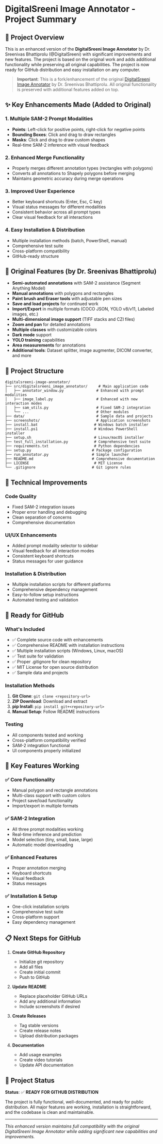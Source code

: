 # DigitalSreeni Image Annotator - Project Summary

## 🎯 Project Overview

This is an enhanced version of the **DigitalSreeni Image Annotator** by Dr. Sreenivas Bhattiprolu (@DigitalSreeni) with significant improvements and new features. The project is based on the original work and adds additional functionality while preserving all original capabilities. The project is now ready for GitHub distribution and easy installation on any computer.

> **Important**: This is a fork/enhancement of the original [DigitalSreeni Image Annotator](https://github.com/bnsreenu/digitalsreeni-image-annotator) by Dr. Sreenivas Bhattiprolu. All original functionality is preserved with additional features added on top.

## ✨ Key Enhancements Made (Added to Original)

### 1. Multiple SAM-2 Prompt Modalities
- **Points**: Left-click for positive points, right-click for negative points
- **Bounding Boxes**: Click and drag to draw rectangles
- **Masks**: Click and drag to draw custom shapes
- Real-time SAM-2 inference with visual feedback

### 2. Enhanced Merge Functionality
- Properly merges different annotation types (rectangles with polygons)
- Converts all annotations to Shapely polygons before merging
- Maintains geometric accuracy during merge operations

### 3. Improved User Experience
- Better keyboard shortcuts (Enter, Esc, C key)
- Visual status messages for different modalities
- Consistent behavior across all prompt types
- Clear visual feedback for all interactions

### 4. Easy Installation & Distribution
- Multiple installation methods (batch, PowerShell, manual)
- Comprehensive test suite
- Cross-platform compatibility
- GitHub-ready structure

## 🎯 Original Features (by Dr. Sreenivas Bhattiprolu)

- **Semi-automated annotations** with SAM-2 assistance (Segment Anything Model)
- **Manual annotations** with polygons and rectangles
- **Paint brush and Eraser tools** with adjustable pen sizes
- **Save and load projects** for continued work
- **Import/Export** in multiple formats (COCO JSON, YOLO v8/v11, Labeled images, etc.)
- **Multi-dimensional image support** (TIFF stacks and CZI files)
- **Zoom and pan** for detailed annotations
- **Multiple classes** with customizable colors
- **Dark mode** support
- **YOLO training** capabilities
- **Area measurements** for annotations
- **Additional tools**: Dataset splitter, image augmenter, DICOM converter, and more

## 📁 Project Structure

```
digitalsreeni-image-annotator/
├── src/digitalsreeni_image_annotator/     # Main application code
│   ├── annotator_window.py               # Enhanced with prompt modalities
│   ├── image_label.py                    # Enhanced with new interaction modes
│   ├── sam_utils.py                      # Fixed SAM-2 integration
│   └── ...                               # Other modules
├── data/                                 # Sample data and projects
├── screenshots/                          # Application screenshots
├── install.bat                          # Windows batch installer
├── install.ps1                          # Windows PowerShell installer
├── setup.sh                             # Linux/macOS installer
├── test_full_installation.py            # Comprehensive test suite
├── requirements.txt                     # Python dependencies
├── setup.py                            # Package configuration
├── run_annotator.py                    # Simple launcher
├── README.md                           # Comprehensive documentation
├── LICENSE                              # MIT License
└── .gitignore                          # Git ignore rules
```

## 🔧 Technical Improvements

### Code Quality
- Fixed SAM-2 integration issues
- Proper error handling and debugging
- Clean separation of concerns
- Comprehensive documentation

### UI/UX Enhancements
- Added prompt modality selector to sidebar
- Visual feedback for all interaction modes
- Consistent keyboard shortcuts
- Status messages for user guidance

### Installation & Distribution
- Multiple installation scripts for different platforms
- Comprehensive dependency management
- Easy-to-follow setup instructions
- Automated testing and validation

## 🚀 Ready for GitHub

### What's Included
- ✅ Complete source code with enhancements
- ✅ Comprehensive README with installation instructions
- ✅ Multiple installation scripts (Windows, Linux, macOS)
- ✅ Test suite for validation
- ✅ Proper .gitignore for clean repository
- ✅ MIT License for open source distribution
- ✅ Sample data and projects

### Installation Methods
1. **Git Clone**: `git clone <repository-url>`
2. **ZIP Download**: Download and extract
3. **pip Install**: `pip install git+<repository-url>`
4. **Manual Setup**: Follow README instructions

### Testing
- All components tested and working
- Cross-platform compatibility verified
- SAM-2 integration functional
- UI components properly initialized

## 🎯 Key Features Working

### ✅ Core Functionality
- Manual polygon and rectangle annotations
- Multi-class support with custom colors
- Project save/load functionality
- Import/export in multiple formats

### ✅ SAM-2 Integration
- All three prompt modalities working
- Real-time inference and prediction
- Model selection (tiny, small, base, large)
- Automatic model downloading

### ✅ Enhanced Features
- Proper annotation merging
- Keyboard shortcuts
- Visual feedback
- Status messages

### ✅ Installation & Setup
- One-click installation scripts
- Comprehensive test suite
- Cross-platform support
- Easy dependency management

## 📋 Next Steps for GitHub

1. **Create GitHub Repository**
   - Initialize git repository
   - Add all files
   - Create initial commit
   - Push to GitHub

2. **Update README**
   - Replace placeholder GitHub URLs
   - Add any additional information
   - Include screenshots if desired

3. **Create Releases**
   - Tag stable versions
   - Create release notes
   - Upload distribution packages

4. **Documentation**
   - Add usage examples
   - Create video tutorials
   - Update API documentation

## 🎉 Project Status

**Status**: ✅ **READY FOR GITHUB DISTRIBUTION**

The project is fully functional, well-documented, and ready for public distribution. All major features are working, installation is straightforward, and the codebase is clean and maintainable.

---

*This enhanced version maintains full compatibility with the original DigitalSreeni Image Annotator while adding significant new capabilities and improvements.*
